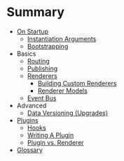 # Summary

* [On Startup](lifecycle/startup.md)
    * [Instantiation Arguments](lifecycle/startup/instantiation.md)
    * [Bootstrapping](lifecycle/startup/bootstrap.md)
* Basics
    * [Routing](basics/routes.md)
    * [Publishing](basics/publishing.md)
    * [Renderers](topics/renderers.md)
        * [Building Custom Renderers](topics/custom-renderers.md)
        * [Renderer Models](topics/renderer-models.md)
    * [Event Bus](topics/event-bus.md)
* Advanced
    * [Data Versioning (Upgrades)](upgrade.md)
* [Plugins](plugins/README.md)
    * [Hooks](plugins/hooks.md)
    * [Writing A Plugin](plugins/writing-a-plugin.md)
    * [Plugin vs. Renderer](plugins/plugin-vs-renderer.md)
* [Glossary](GLOSSARY.md)
